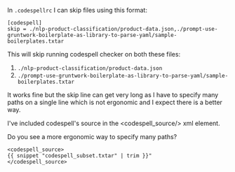 In `.codespellrc` I can skip files using this format:

```
[codespell]
skip = ./nlp-product-classification/product-data.json,./prompt-use-gruntwork-boilerplate-as-library-to-parse-yaml/sample-boilerplates.txtar
```

This will skip running codespell checker on both these files:

1. `./nlp-product-classification/product-data.json`
1. `./prompt-use-gruntwork-boilerplate-as-library-to-parse-yaml/sample-boilerplates.txtar`

It works fine but the skip line can get very long as I have to specify many paths on a single line which is not ergonomic and I expect there is a better way.

I've included codespell's source in the <codespell_source/> xml element.

Do you see a more ergonomic way to specify many paths?

```
<codespell_source>
{{ snippet "codespell_subset.txtar" | trim }}"
</codespell_source>
```
